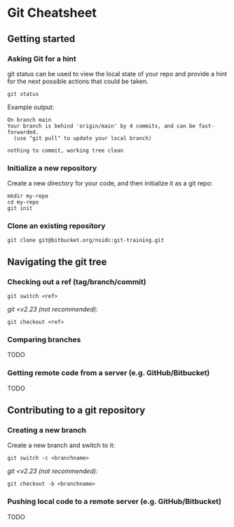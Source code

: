 # Git Cheatsheet

## Getting started

### Asking Git for a hint

git status can be used to view the local state of your repo and provide a 
hint for the next possible actions that could be taken.

```
git status
```
Example output:
```
On branch main
Your branch is behind 'origin/main' by 4 commits, and can be fast-forwarded.
  (use "git pull" to update your local branch)

nothing to commit, working tree clean
```

### Initialize a new repository

Create a new directory for your code, and then initialize it as a git repo:

```
mkdir my-repo
cd my-repo
git init
```


### Clone an existing repository

```
git clone git@bitbucket.org/nsidc:git-training.git
```


## Navigating the git tree

### Checking out a ref (tag/branch/commit)

```
git switch <ref>
```

_git <v2.23 (not recommended):_
```
git checkout <ref>
```


### Comparing branches

TODO


### Getting remote code from a server (e.g. GitHub/Bitbucket)

TODO


## Contributing to a git repository

### Creating a new branch

Create a new branch and switch to it:

```
git switch -c <branchname>
```

_git <v2.23 (not recommended):_
```
git checkout -b <branchname>
```


### Pushing local code to a remote server (e.g. GitHub/Bitbucket)

TODO
